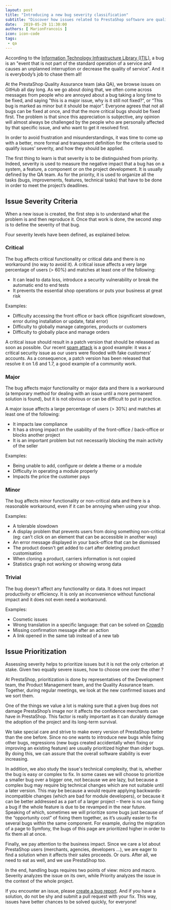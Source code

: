 ```yaml
---
layout: post
title: "Introducing a new bug severity classification"
subtitle: "Discover how issues related to PrestaShop software are qualified and prioritized"
date:   2019-05-29 11:30:00
authors: [ MarionFrancois ]
icon: icon-code
tags:
 - qa
---
```


According to the [Information Technology Infrastructure Library (ITIL)](https://fr.wikipedia.org/wiki/Information_Technology_Infrastructure_Library), a bug is an "event that is not part of the standard operation of a service and causes an unplanned interruption or decrease the quality of service". And it is everybody’s job to chase them all!

At the PrestaShop Quality Assurance team (aka QA), we browse issues on GitHub all day long. As we go about doing that, we often come across messages from people who are annoyed about a bug taking a long time to be fixed, and saying "this is a major issue, why is it still not fixed?”, or “This bug is marked as minor but it should be major”. Everyone agrees that not all bugs can be fixed at once, and that the more critical bugs should be fixed first. The problem is that since this appreciation is subjective, any opinion will almost always be challenged by the people who are personally affected by that specific issue, and who want to get it resolved first.

In order to avoid frustration and misunderstandings, it was time to come up with a better, more formal and transparent definition for the criteria used to qualify issues’ severity, and how they should be applied. 

The first thing to learn is that severity is to be distinguished from priority. Indeed, severity is used to measure the negative impact that a bug has on a system, a feature, a component or on the project development. It is usually defined by the QA team. As for the priority, it is used to organize all the tasks (bugs, improvements, features, technical tasks) that have to be done in order to meet the project’s deadlines. 


## Issue Severity Criteria

When a new issue is created, the first step is to understand what the problem is and then reproduce it. Once that work is done, the second step is to define the severity of that bug.

Four severity levels have been defined, as explained below.


### Critical

The bug affects critical functionality or critical data and there is no workaround (no way to avoid it).
A critical issue affects a very large percentage of users (> 60%) and matches at least one of the following:

- It can lead to data loss, introduce a security vulnerability or break the automatic end to end tests
- It prevents the essential shop operations or puts your business at great risk

Examples:

- Difficulty accessing the front office or back office (significant slowdown, error during installation or update, fatal error)
- Difficulty to globally manage categories, products or customers
- Difficulty to globally place and manage orders

A critical issue should result in a patch version that should be released as soon as possible. Our recent [spam attack](http://build.prestashop.com/news/fighting-against-spamming-again/) is a good example: it was a critical security issue as our users were flooded with fake customers’ accounts. As a consequence, a patch version has been released that resolve it on 1.6 and 1.7, a good example of a community work.


### Major

The bug affects major functionality or major data and there is a workaround (a temporary method for dealing with an issue until a more permanent solution is found), but it is not obvious or can be difficult to put in practice.

A major issue affects a large percentage of users (> 30%) and matches at least one of the following:

- It impacts law compliance
- It has a strong impact on the usability of the front-office / back-office or blocks another project
- It is an important problem but not necessarily blocking the main activity of the seller

Examples:

- Being unable to add, configure or delete a theme or a module
- Difficulty in operating a module properly
- Impacts the price the customer pays

### Minor

The bug affects minor functionality or non-critical data and there is a reasonable workaround, even if it can be annoying when using your shop.


Examples:

- A tolerable slowdown
- A display problem that prevents users from doing something non-critical (eg: can’t click on an element that can be accessible in another way)
- An error message displayed in your back-office that can be dismissed
- The product doesn't get added to cart after deleting product customisation
- When cloning a product, carriers information is not copied
- Statistics graph not working or showing wrong data 


### Trivial

The bug doesn’t affect any functionality or data. It does not impact productivity or efficiency. It is only an inconvenience without functional impact and it does not even need a workaround.

Examples:

- Cosmetic issues
- Wrong translation in a specific language: that can be solved on [Crowdin](https://crowdin.com/project/prestashop-official)
- Missing confirmation message after an action
- A link opened in the same tab instead of a new tab

## Issue Prioritization

Assessing severity helps to prioritize issues but it is not the only criterion at stake. Given two equally severe issues, how to choose one over the other ?

At PrestaShop, prioritization is done by representatives of the Development team, the Product Management team, and the Quality Assurance team. Together, during regular meetings, we look at the new confirmed issues and we sort them.

One of the things we value a lot is making sure that a given bug does not damage PrestaShop’s image nor it affects the confidence merchants can have in PrestaShop. This factor is really important as it can durably damage the adoption of the project and its long-term survival. 

We take special care and strive to make every version of PrestaShop better than the one before. Since no one wants to introduce new bugs while fixing other bugs, regressions (new bugs created accidentally when fixing or improving an existing feature) are usually prioritized higher than older bugs. By doing this, we can assure that the overall software stability is ever increasing. 

In addition, we also study the issue's technical complexity, that is, whether the bug is easy or complex to fix. In some cases we will choose to prioritize a smaller bug over a bigger one, not because we are lazy, but because a complex bug may require big technical changes which are not suitable until a later version. This may be because a would require applying backwards-incompatible changes (which are bad for module developers), or because it can be better addressed as a part of a larger project – there is no use fixing a bug if the whole feature is due to be revamped in the near future. Speaking of which, sometimes we will prioritize some bugs just because of the “opportunity cost” of fixing them together, as it’s usually easier to fix several bugs within the same component. For example, during the migration of a page to Symfony, the bugs of this page are prioritized higher in order to fix them all at once.

Finally, we pay attention to the business impact. Since we care a lot about PrestaShop users (merchants, agencies, developers ...), we are eager to find a solution when it affects their sales proceeds. Or ours. After all, we need to eat as well, and we use PrestaShop too.

In the end, handling bugs requires two points of view: micro and macro. Severity analyzes the issue on its own, while Priority analyzes the issue in the context of the whole project.

If you encounter an issue, please [create a bug report](https://github.com/PrestaShop/PrestaShop/issues/new?template=bug_report.md). And if you have a solution, do not be shy and submit a pull request with your fix. This way, issues have better chances to be solved quickly, for everyone!
